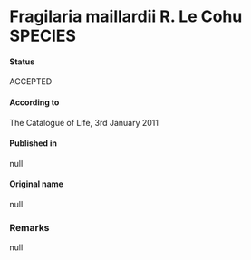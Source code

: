 Fragilaria maillardii R. Le Cohu SPECIES
=======

#### Status
ACCEPTED

#### According to
The Catalogue of Life, 3rd January 2011

#### Published in
null

#### Original name
null

### Remarks
null